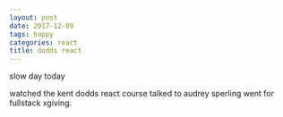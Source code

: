 ```yaml
---
layout: post
date: 2017-12-09
tags: happy
categories: react
title: dodds react
---
```


slow day today

watched the kent dodds react course
talked to audrey sperling
went for fullstack xgiving.
